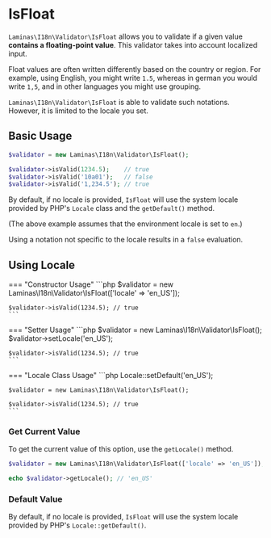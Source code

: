 # IsFloat

`Laminas\I18n\Validator\IsFloat` allows you to validate if a given value
**contains a floating-point value**. This validator takes into account localized
input.

Float values are often written differently based on the country or region. For
example, using English, you might write `1.5`, whereas in german you would write
`1,5`, and in other languages you might use grouping.

`Laminas\I18n\Validator\IsFloat` is able to validate such notations. However, it
is limited to the locale you set.

## Basic Usage

```php
$validator = new Laminas\I18n\Validator\IsFloat();

$validator->isValid(1234.5);    // true
$validator->isValid('10a01');   // false
$validator->isValid('1,234.5'); // true
```

By default, if no locale is provided, `IsFloat` will use the system locale
provided by PHP's `Locale` class and the `getDefault()` method.

(The above example assumes that the environment locale is set to `en`.)

Using a notation not specific to the locale results in a `false` evaluation.

## Using Locale

<!-- markdownlint-disable MD038 MD009 MD046 -->
=== "Constructor Usage"
    ```php
    $validator = new Laminas\I18n\Validator\IsFloat(['locale' => 'en_US']);

    $validator->isValid(1234.5); // true
    ```

=== "Setter Usage"
    ```php
    $validator = new Laminas\I18n\Validator\IsFloat();
    $validator->setLocale('en_US');

    $validator->isValid(1234.5); // true
    ```

=== "Locale Class Usage"
    ```php
    Locale::setDefault('en_US');

    $validator = new Laminas\I18n\Validator\IsFloat();

    $validator->isValid(1234.5); // true
    ```
<!-- markdownlint-restore -->

### Get Current Value

To get the current value of this option, use the `getLocale()` method.

```php
$validator = new Laminas\I18n\Validator\IsFloat(['locale' => 'en_US']);

echo $validator->getLocale(); // 'en_US'
```

### Default Value

By default, if no locale is provided, `IsFloat` will use the system locale
provided by PHP's `Locale::getDefault()`.
